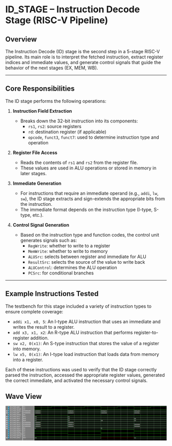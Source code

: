 
# ID_STAGE – Instruction Decode Stage (RISC-V Pipeline)

## Overview

The Instruction Decode (ID) stage is the second step in a 5-stage RISC-V pipeline. Its main role is to interpret the fetched instruction, extract register indices and immediate values, and generate control signals that guide the behavior of the next stages (EX, MEM, WB).

---

## Core Responsibilities

The ID stage performs the following operations:

1. **Instruction Field Extraction**
   - Breaks down the 32-bit instruction into its components:
     - `rs1`, `rs2`: source registers
     - `rd`: destination register (if applicable)
     - `opcode`, `funct3`, `funct7`: used to determine instruction type and operation

2. **Register File Access**
   - Reads the contents of `rs1` and `rs2` from the register file.
   - These values are used in ALU operations or stored in memory in later stages.

3. **Immediate Generation**
   - For instructions that require an immediate operand (e.g., `addi`, `lw`, `sw`), the ID stage extracts and sign-extends the appropriate bits from the instruction.
   - The immediate format depends on the instruction type (I-type, S-type, etc.).

4. **Control Signal Generation**
   - Based on the instruction type and function codes, the control unit generates signals such as:
     - `RegWrite`: whether to write to a register
     - `MemWrite`: whether to write to memory
     - `ALUSrc`: selects between register and immediate for ALU
     - `ResultSrc`: selects the source of the value to write back
     - `ALUControl`: determines the ALU operation
     - `PCSrc`: for conditional branches

---

## Example Instructions Tested

The testbench for this stage included a variety of instruction types to ensure complete coverage:

- `addi x1, x0, 5`: An I-type ALU instruction that uses an immediate and writes the result to a register.
- `add x3, x1, x2`: An R-type ALU instruction that performs register-to-register addition.
- `sw x2, 0(x1)`: An S-type instruction that stores the value of a register into memory.
- `lw x5, 0(x1)`: An I-type load instruction that loads data from memory into a register.

Each of these instructions was used to verify that the ID stage correctly parsed the instruction, accessed the appropriate register values, generated the correct immediate, and activated the necessary control signals.


## Wave View
![alt text](image-2.png)